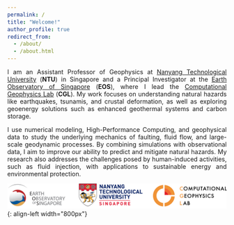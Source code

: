 ```yaml
---
permalink: /
title: "Welcome!"
author_profile: true
redirect_from: 
  - /about/
  - /about.html
---
```


<p style='text-align: justify;'> I am an Assistant Professor of Geophysics at <a href="https://www.ntu.edu.sg" target="_blank">Nanyang Technological University</a> (<strong>NTU</strong>) in Singapore and a Principal Investigator at the <a href="https://earthobservatory.sg" target="_blank">Earth Observatory of Singapore</a> (<strong>EOS</strong>), where I lead the <a href="https://computational-geophysics-lab.github.io/cgl.github.io/" target="_blank">Computational Geophysics Lab</a> (<strong>CGL</strong>). My work focuses on understanding natural hazards like earthquakes, tsunamis, and crustal deformation, as well as exploring geoenergy solutions such as enhanced geothermal systems and carbon storage. </p>

<p style='text-align: justify;'> I use numerical modeling, High-Performance Computing, and geophysical data to study the underlying mechanics of faulting, fluid flow, and large-scale geodynamic processes. By combining simulations with observational data, I aim to improve our ability to predict and mitigate natural hazards. My research also addresses the challenges posed by human-induced activities, such as fluid injection, with applications to sustainable energy and environmental protection. </p>

![](/images/3logos.png){: align-left width="800px"}




